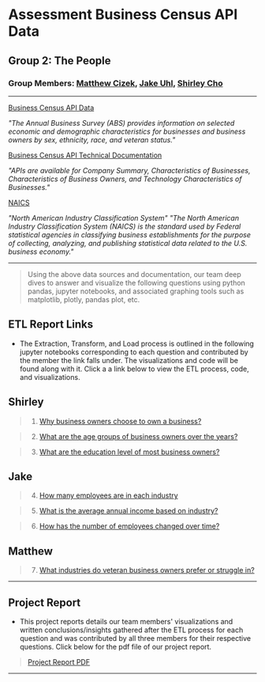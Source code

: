 # Assessment Business Census API Data

## Group 2: The People

### Group Members: [Matthew Cizek](https://github.com/MattCizek), [Jake Uhl](https://github.com/Jake-Uhl), [Shirley Cho](https://github.com/snowwly)
---
[Business Census API Data](https://www.census.gov/data/developers/data-sets/abs.2019.html)

*"The Annual Business Survey (ABS) provides information on selected economic and demographic characteristics for businesses and business owners by sex, ethnicity, race, and veteran status."*

[Business Census API Technical Documentation](https://www.census.gov/programs-surveys/abs/technical-documentation/api.2019.html#list-tab-702748516)

*"APIs are available for Company Summary, Characteristics of Businesses, Characteristics of Business Owners, and Technology Characteristics of Businesses."*

[NAICS](https://www.census.gov/naics/?input=61&chart=2017)

*"North American Industry Classification System"*
*"The North American Industry Classification System (NAICS) is the standard used by Federal statistical agencies in classifying business establishments for the purpose of collecting, analyzing, and publishing statistical data related to the U.S. business economy."*

---
>Using the above data sources and documentation, our team deep dives to answer and visualize the following questions using python pandas, jupyter notebooks, and associated graphing tools such as matplotlib, plotly, pandas plot, etc.

## ETL Report Links 
-   The Extraction, Transform, and Load process is outlined in the following jupyter notebooks corresponding to each question and contributed by the member the link falls under. The visualizations and code will be found along with it. Click a a link below to view the ETL process, code, and visualizations.  

## Shirley 

>1. [Why business owners choose to own a business?](./Shirley/Q1ETL.ipynb)

>2. [What are the age groups of business owners over the years?](./Shirley/Q2ETL.ipynb)

>3. [What are the education level of most business owners?](./Shirley/Q3ETL.ipynb)

## Jake

>4. [How many employees are in each industry](./Jake/questions_4_and_5.ipynb)

>5. [What is the average annual income based on industry?](./Jake/questions_4_and_5.ipynb)

>6. [How has the number of employees changed over time?](./Jake/question_6.ipynb)

## Matthew

>7. [What industries do veteran business owners prefer or struggle in?](./Matt/matt_notebook.ipynb)

---
## Project Report
-   This project reports details our team members' visualizations and written conclusions/insights gathered after the ETL process for each question and was contributed by all three members for their respective questions. Click below for the pdf file of our project report.

>[Project Report PDF](Project_Report_Business_CensusAPI_Assessment.pdf)

---



